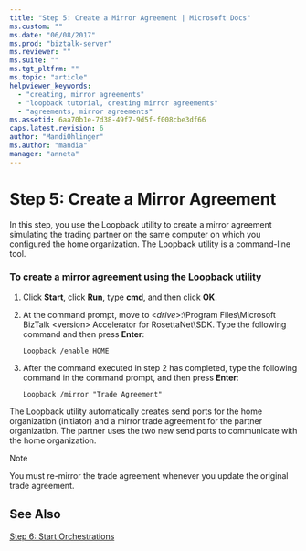 ```yaml
---
title: "Step 5: Create a Mirror Agreement | Microsoft Docs"
ms.custom: ""
ms.date: "06/08/2017"
ms.prod: "biztalk-server"
ms.reviewer: ""
ms.suite: ""
ms.tgt_pltfrm: ""
ms.topic: "article"
helpviewer_keywords: 
  - "creating, mirror agreements"
  - "loopback tutorial, creating mirror agreements"
  - "agreements, mirror agreements"
ms.assetid: 6aa70b1e-7d38-49f7-9d5f-f008cbe3df66
caps.latest.revision: 6
author: "MandiOhlinger"
ms.author: "mandia"
manager: "anneta"
---
```

# Step 5: Create a Mirror Agreement
In this step, you use the Loopback utility to create a mirror agreement simulating the trading partner on the same computer on which you configured the home organization. The Loopback utility is a command-line tool.  
  
### To create a mirror agreement using the Loopback utility  
  
1.  Click **Start**, click **Run**, type **cmd**, and then click **OK**.  
  
2.  At the command prompt, move to \<*drive*\>:\Program Files\Microsoft BizTalk \<version\> Accelerator for RosettaNet\SDK. Type the following command and then press **Enter**:  
  
    ```  
    Loopback /enable HOME  
    ```  
  
3.  After the command executed in step 2 has completed, type the following command in the command prompt, and then press **Enter**:  
  
    ```  
    Loopback /mirror "Trade Agreement"   
    ```  
  
 The Loopback utility automatically creates send ports for the home organization (initiator) and a mirror trade agreement for the partner organization. The partner uses the two new send ports to communicate with the home organization.  
  
> [!NOTE]
>  You must re-mirror the trade agreement whenever you update the original trade agreement.  
  
## See Also  
 [Step 6: Start Orchestrations](../../adapters-and-accelerators/accelerator-rosettanet/step-6-start-orchestrations.md)